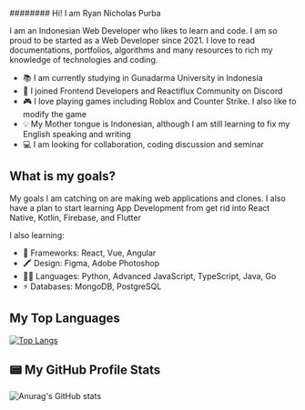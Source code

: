 ######## Hi! I am Ryan Nicholas Purba

I am an Indonesian Web Developer who likes to learn and code. I am so proud to be started as a Web Developer since 2021. I love to read documentations, portfolios, algorithms and many resources to rich my knowledge of technologies and coding.

- 📚 I am currently studying in Gunadarma University in Indonesia
- 👥 I joined Frontend Developers and Reactiflux Community on Discord
- 🎮 I love playing games including Roblox and Counter Strike. I also like to modify the game
- 💡 My Mother tongue is Indonesian, although I am still learning to fix my English speaking and writing
- 💻 I am looking for collaboration, coding discussion and seminar

## What is my goals?
My goals I am catching on are making web applications and clones. I also have a plan to start learning App Development from get rid into React Native, Kotlin, Firebase, and Flutter

I also learning:
- 🚀 Frameworks: React, Vue, Angular
- 🖍 Design: Figma, Adobe Photoshop
- 👩‍💻 Languages: Python, Advanced JavaScript, TypeScript, Java, Go
- ⚡ Databases: MongoDB, PostgreSQL

## My Top Languages
[![Top Langs](https://github-readme-stats.vercel.app/api/top-langs/?username=ryanlikestocode44&theme=tokyonight)](https://github.com/anuraghazra/github-readme-stats)

## 📟 My GitHub Profile Stats
![Anurag's GitHub stats](https://github-readme-stats.vercel.app/api?username=ryanlikestocode44&show_icons=true&theme=tokyonight)
